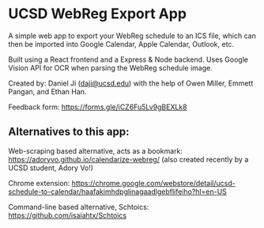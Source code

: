 # UCSD WebReg Export App

A simple web app to export your WebReg schedule to an ICS file, which can then be imported into Google Calendar, Apple Calendar, Outlook, etc.

Built using a React frontend and a Express & Node backend. Uses Google Vision API for OCR when parsing the WebReg schedule image.

Created by: Daniel Ji (daji@ucsd.edu) with the help of Owen Miller, Emmett Pangan, and Ethan Han. 

Feedback form: https://forms.gle/iCZ6Fu5Lv9gBEXLk8

## Alternatives to this app:

Web-scraping based alternative, acts as a bookmark: https://adoryvo.github.io/calendarize-webreg/ (also created recently by a UCSD student, Adory Vo!)

Chrome extension: https://chrome.google.com/webstore/detail/ucsd-schedule-to-calendar/haafakimhdpglinagaadlgebflifeiho?hl=en-US

Command-line based alternative, Schtoics: https://github.com/isaiahtx/Schtoics